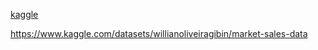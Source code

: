 <a href='https://www.kaggle.com/datasets/willianoliveiragibin/market-sales-data' >kaggle</a>

https://www.kaggle.com/datasets/willianoliveiragibin/market-sales-data

